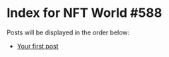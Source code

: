 # Index for NFT World #588
Posts will be displayed in the order below:

- [Your first post](./001-first.md)

